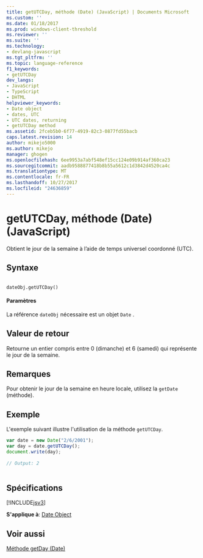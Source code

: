 ```yaml
---
title: getUTCDay, méthode (Date) (JavaScript) | Documents Microsoft
ms.custom: ''
ms.date: 01/18/2017
ms.prod: windows-client-threshold
ms.reviewer: ''
ms.suite: ''
ms.technology:
- devlang-javascript
ms.tgt_pltfrm: ''
ms.topic: language-reference
f1_keywords:
- getUTCDay
dev_langs:
- JavaScript
- TypeScript
- DHTML
helpviewer_keywords:
- Date object
- dates, UTC
- UTC dates, returning
- getUTCDay method
ms.assetid: 2fceb5b0-6f77-4919-82c3-0877fd55bacb
caps.latest.revision: 14
author: mikejo5000
ms.author: mikejo
manager: ghogen
ms.openlocfilehash: 6ee9953a7abf548ef15cc124e09b914af360ca23
ms.sourcegitcommit: aadb9588877418b8b55a5612c1d3842d4520ca4c
ms.translationtype: MT
ms.contentlocale: fr-FR
ms.lasthandoff: 10/27/2017
ms.locfileid: "24636859"
---
```

# <a name="getutcday-method-date-javascript"></a>getUTCDay, méthode (Date) (JavaScript)
Obtient le jour de la semaine à l’aide de temps universel coordonné (UTC).  
  
## <a name="syntax"></a>Syntaxe  
  
```  
  
dateObj.getUTCDay()   
```  
  
#### <a name="parameters"></a>Paramètres  
 La référence `dateObj` nécessaire est un objet `Date` .  
  
## <a name="return-value"></a>Valeur de retour  
 Retourne un entier compris entre 0 (dimanche) et 6 (samedi) qui représente le jour de la semaine.  
  
## <a name="remarks"></a>Remarques  
 Pour obtenir le jour de la semaine en heure locale, utilisez la `getDate` (méthode).  
  
## <a name="example"></a>Exemple  
 L'exemple suivant illustre l'utilisation de la méthode `getUTCDay`.  
  
```JavaScript  
var date = new Date("2/6/2001");  
var day = date.getUTCDay();  
document.write(day);  
  
// Output: 2  
  
```  
  
## <a name="requirements"></a>Spécifications  
 [!INCLUDE[jsv3](../../javascript/reference/includes/jsv3-md.md)]  
  
 **S'applique à**: [Date Object](../../javascript/reference/date-object-javascript.md)  
  
## <a name="see-also"></a>Voir aussi  
 [Méthode getDay (Date)](../../javascript/reference/getday-method-date-javascript.md)